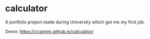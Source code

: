 # calculator

A portfolio project made during University which got me my first job.

Demo: https://ccsimmi.github.io/calculator/

